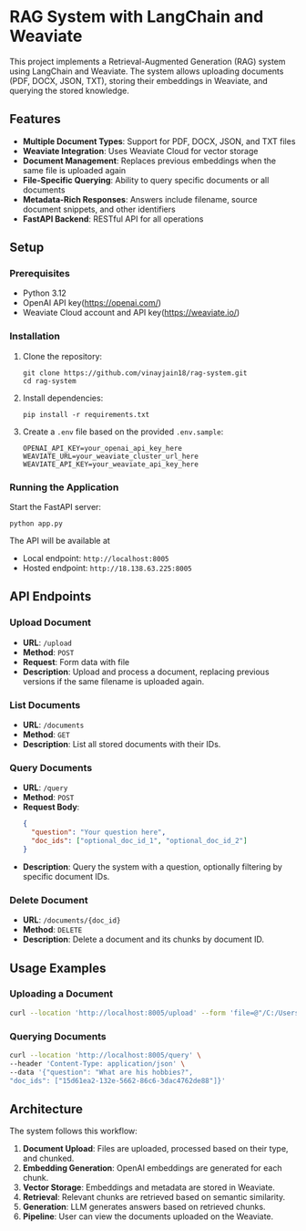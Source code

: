 # RAG System with LangChain and Weaviate

This project implements a Retrieval-Augmented Generation (RAG) system using LangChain and Weaviate. The system allows uploading documents (PDF, DOCX, JSON, TXT), storing their embeddings in Weaviate, and querying the stored knowledge.

## Features

- **Multiple Document Types**: Support for PDF, DOCX, JSON, and TXT files
- **Weaviate Integration**: Uses Weaviate Cloud for vector storage
- **Document Management**: Replaces previous embeddings when the same file is uploaded again
- **File-Specific Querying**: Ability to query specific documents or all documents
- **Metadata-Rich Responses**: Answers include filename, source document snippets, and other identifiers
- **FastAPI Backend**: RESTful API for all operations

## Setup

### Prerequisites

- Python 3.12
- OpenAI API key(https://openai.com/)
- Weaviate Cloud account and API key(https://weaviate.io/)

### Installation

1. Clone the repository:
   ```
   git clone https://github.com/vinayjain18/rag-system.git
   cd rag-system
   ```

2. Install dependencies:
   ```
   pip install -r requirements.txt
   ```

3. Create a `.env` file based on the provided `.env.sample`:
   ```
   OPENAI_API_KEY=your_openai_api_key_here
   WEAVIATE_URL=your_weaviate_cluster_url_here
   WEAVIATE_API_KEY=your_weaviate_api_key_here
   ```

### Running the Application

Start the FastAPI server:
```
python app.py
```

The API will be available at
 - Local endpoint: `http://localhost:8005`
 - Hosted endpoint: `http://18.138.63.225:8005`

## API Endpoints

### Upload Document
- **URL**: `/upload`
- **Method**: `POST`
- **Request**: Form data with file
- **Description**: Upload and process a document, replacing previous versions if the same filename is uploaded again.

### List Documents
- **URL**: `/documents`
- **Method**: `GET`
- **Description**: List all stored documents with their IDs.

### Query Documents
- **URL**: `/query`
- **Method**: `POST`
- **Request Body**:
  ```json
  {
    "question": "Your question here",
    "doc_ids": ["optional_doc_id_1", "optional_doc_id_2"]
  }
  ```
- **Description**: Query the system with a question, optionally filtering by specific document IDs.

### Delete Document
- **URL**: `/documents/{doc_id}`
- **Method**: `DELETE`
- **Description**: Delete a document and its chunks by document ID.

## Usage Examples

### Uploading a Document

```bash
curl --location 'http://localhost:8005/upload' --form 'file=@"/C:/Users/Vinay/Downloads/Untitled document.docx"'
```

### Querying Documents

```bash
curl --location 'http://localhost:8005/query' \
--header 'Content-Type: application/json' \
--data '{"question": "What are his hobbies?", 
"doc_ids": ["15d61ea2-132e-5662-86c6-3dac4762de88"]}'
```

## Architecture

The system follows this workflow:

1. **Document Upload**: Files are uploaded, processed based on their type, and chunked.
2. **Embedding Generation**: OpenAI embeddings are generated for each chunk.
3. **Vector Storage**: Embeddings and metadata are stored in Weaviate.
4. **Retrieval**: Relevant chunks are retrieved based on semantic similarity.
5. **Generation**: LLM generates answers based on retrieved chunks.
6. **Pipeline**: User can view the documents uploaded on the Weaviate.

